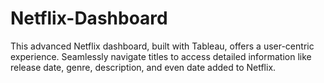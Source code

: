 # Netflix-Dashboard
This advanced Netflix dashboard, built with Tableau, offers a user-centric experience.  Seamlessly navigate titles to access detailed information like release date, genre, description, and even date added to Netflix.
